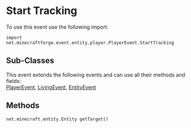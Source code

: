 # Start Tracking

To use this event use the following import:
```groovy:no-line-numbers
import net.minecraftforge.event.entity.player.PlayerEvent.StartTracking
```

## Sub-Classes
This event extends the following events and can use all their methods and fields: <br>
[PlayerEvent](../player_event/index.md), [LivingEvent](../living_event/index.md), [EntityEvent](../entity_event/index.md)

## Methods
```groovy:no-line-numbers
net.minecraft.entity.Entity getTarget()
```
